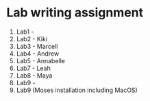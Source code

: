 # Lab writing assignment

1. Lab1 -
1. Lab2 - Kiki
1. Lab3 - Marcell
1. Lab4 - Andrew
1. Lab5 - Annabelle
1. Lab7 - Leah
1. Lab8 - Maya
1. Lab9 -
1. Lab9 (Moses installation including MacOS)
